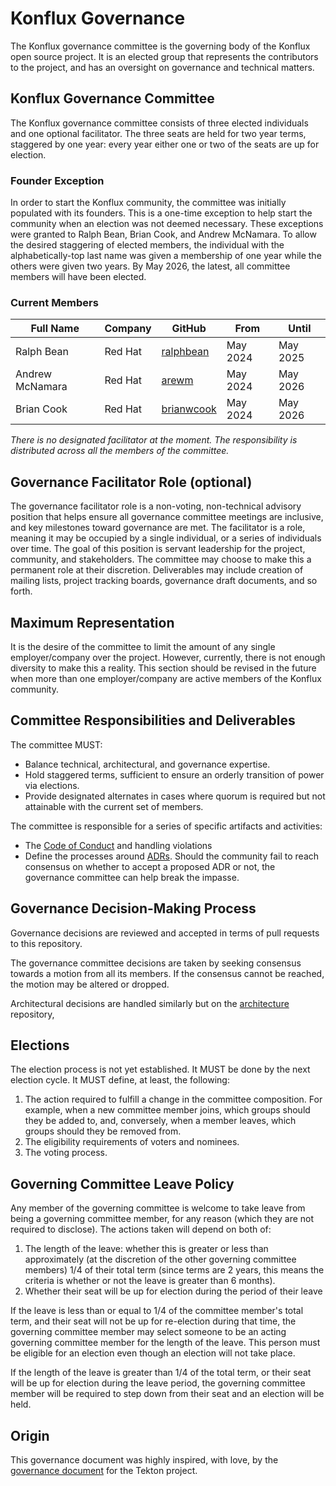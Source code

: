 # Konflux Governance

The Konflux governance committee is the governing body of the Konflux open source project. It is an
elected group that represents the contributors to the project, and has an oversight on governance
and technical matters.

## Konflux Governance Committee

The Konflux governance committee consists of three elected individuals and one optional facilitator.
The three seats are held for two year terms, staggered by one year: every year either one or two
of the seats are up for election.

### Founder Exception

In order to start the Konflux community, the committee was initially populated with its founders.
This is a one-time exception to help start the community when an election was not deemed necessary.
These exceptions were granted to Ralph Bean, Brian Cook, and Andrew McNamara. To allow the desired
staggering of elected members, the individual with the alphabetically-top last name was given a
membership of one year while the others were given two years. By May 2026, the latest, all committee
members will have been elected.

### Current Members

| Full Name       | Company | GitHub                                      | From     | Until    |
| --------------- | ------- | ------------------------------------------- | -------- | -------- |
| Ralph Bean      | Red Hat | [ralphbean](https://github.com/ralphbean)   | May 2024 | May 2025 |
| Andrew McNamara | Red Hat | [arewm](https://github.com/arewm)           | May 2024 | May 2026 |
| Brian Cook      | Red Hat | [brianwcook](https://github.com/brianwcook) | May 2024 | May 2026 |

*There is no designated facilitator at the moment. The responsibility is distributed across all the*
*members of the committee.*

## Governance Facilitator Role (optional)

The governance facilitator role is a non-voting, non-technical advisory position that helps ensure
all governance committee meetings are inclusive, and key milestones toward governance are met. The
facilitator is a role, meaning it may be occupied by a single individual, or a series of individuals
over time. The goal of this position is servant leadership for the project, community, and
stakeholders. The committee may choose to make this a permanent role at their discretion.
Deliverables may include creation of mailing lists, project tracking boards, governance draft
documents, and so forth.

## Maximum Representation

It is the desire of the committee to limit the amount of any single employer/company over the
project. However, currently, there is not enough diversity to make this a reality. This section
should be revised in the future when more than one employer/company are active members of the
Konflux community.

## Committee Responsibilities and Deliverables

The committee MUST:

- Balance technical, architectural, and governance expertise.
- Hold staggered terms, sufficient to ensure an orderly transition of power via elections.
- Provide designated alternates in cases where quorum is required but not attainable with the
  current set of members.

The committee is responsible for a series of specific artifacts and activities:

- The [Code of Conduct](./code_of_conduct.md) and handling violations
- Define the processes around [ADRs](https://github.com/konflux-ci/architecture/tree/main/ADR).
  Should the community fail to reach consensus on whether to accept a proposed ADR or not, the
  governance committee can help break the impasse.

## Governance Decision-Making Process

Governance decisions are reviewed and accepted in terms of pull requests to this repository.

The governance committee decisions are taken by seeking consensus towards a motion from all its
members. If the consensus cannot be reached, the motion may be altered or dropped.

Architectural decisions are handled similarly but on the
[architecture](https://github.com/konflux-ci/architecture) repository,

## Elections

The election process is not yet established. It MUST be done by the next election cycle. It MUST
define, at least, the following:

1. The action required to fulfill a change in the committee composition. For example, when a new
   committee member joins, which groups should they be added to, and, conversely, when a member
   leaves, which groups should they be removed from.
2. The eligibility requirements of voters and nominees.
3. The voting process.

## Governing Committee Leave Policy

Any member of the governing committee is welcome to take leave from being a governing committee
member, for any reason (which they are not required to disclose). The actions taken will depend on
both of:

1. The length of the leave: whether this is greater or less than approximately (at the discretion of
   the other governing committee members) 1/4 of their total term (since terms are 2 years, this
   means the criteria is whether or not the leave is greater than 6 months).
2. Whether their seat will be up for election during the period of their leave

If the leave is less than or equal to 1/4 of the committee member's total term, and their seat will
not be up for re-election during that time, the governing committee member may select someone to be
an acting governing committee member for the length of the leave. This person must be eligible for
an election even though an election will not take place.

If the length of the leave is greater than 1/4 of the total term, or their seat will be up for
election during the leave period, the governing committee member will be required to step down from
their seat and an election will be held.

## Origin

This governance document was highly inspired, with love, by the [governance
document](https://github.com/tektoncd/community/blob/main/governance.md) for the Tekton project.
